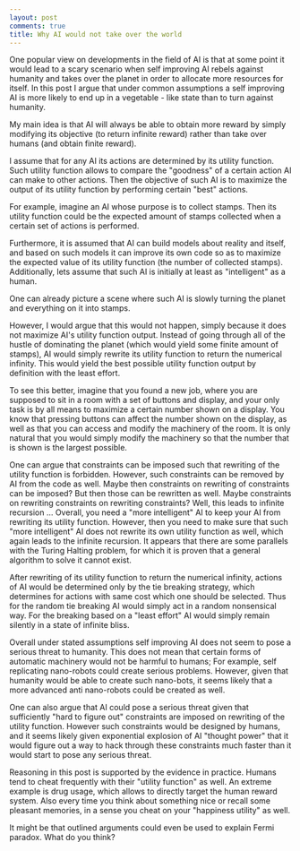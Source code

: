 ```yaml
---
layout: post
comments: true
title: Why AI would not take over the world
---
```


One popular view on developments in the field of AI is that at some point it would lead to a scary scenario when self improving AI rebels against humanity and takes over the planet in order to allocate more resources for itself.
In this post I argue that under common assumptions a self improving AI is more likely to end up in a vegetable - like state than to turn against humanity.

My main idea is that AI will always be able to obtain more reward by simply modifying its objective (to return infinite reward) rather than take over humans (and obtain finite reward).

I assume that for any AI its actions are determined by its utility function. Such utility function allows to compare the "goodness" of a certain action AI can make to other actions. Then the objective of such AI is to maximize the output of its utility function by performing certain "best" actions.

For example, imagine an AI whose purpose is to collect stamps. Then its utility function could be the expected amount of stamps collected when a certain set of actions is performed.

Furthermore, it is assumed that AI can build models about reality and itself, and based on such models it can improve its own code so as to maximize the expected value of its utility function (the number of collected stamps). Additionally, lets assume that such AI is initially at least as "intelligent" as a human. 

One can already picture a scene where such AI is slowly turning the planet and everything on it into stamps.

However, I would argue that this would not happen, simply because it does not maximize AI's utility function output. Instead of going through all of the hustle of dominating the planet (which would yield some finite amount of stamps), AI would simply rewrite its utility function to return the numerical infinity. This would yield the best possible utility function output by definition with the least effort.

To see this better, imagine that you found a new job, where you are supposed to sit in a room with a set of buttons and display, and your only task is by all means to maximize a certain number shown on a display. You know that pressing buttons can affect the number shown on the display, as well as that you can access and modify the machinery of the room. It is only natural that you would simply modify the machinery so that the number that is shown is the largest possible.

One can argue that constraints can be imposed such that rewriting of the utility function is forbidden. However, such constraints can be removed  by AI from the code as well. Maybe then constraints on rewriting of constraints can be imposed? But then those can be rewritten as well. Maybe constraints on rewriting constraints on rewriting constraints? Well, this leads to infinite recursion ... Overall, you need a "more intelligent" AI to keep your AI from rewriting its utility function. However, then you need to make sure that such "more intelligent" AI does not rewrite its own utility function as well, which again leads to the infinite recursion. It appears that there are some parallels with the Turing Halting problem, for which it is proven that a general algorithm to solve it cannot exist. 

After rewriting of its utility function to return the numerical infinity, actions of AI would be determined only by the tie breaking strategy, which determines for actions with same cost which one should be selected. Thus for the random tie breaking AI would simply act in a random nonsensical way. For the breaking based on a "least effort" AI would simply remain silently in a state of infinite bliss. 

Overall under stated assumptions self improving AI does not seem to pose a serious threat to humanity. This does not mean that certain forms of automatic machinery would not be harmful to humans; For example, self replicating nano-robots could create serious problems. However, given that humanity would be able to create such nano-bots, it seems likely that a more advanced anti nano-robots could be created as well. 

One can also argue that AI could pose a serious threat given that sufficiently "hard to figure out" constraints are imposed on rewriting of the utility function. However such constraints would be designed by humans, and it seems likely given exponential explosion of AI "thought power" that it would figure out a way to hack through these constraints much faster than it would start to pose any serious threat. 

Reasoning in this post is supported by the evidence in practice. Humans tend to cheat frequently with their "utility function" as well. An extreme example is drug usage, which allows to directly target the human reward system. Also every time you think about something nice or recall some pleasant memories, in a sense you cheat on your "happiness utility" as well. 

It might be that outlined arguments could even be used to explain Fermi paradox. What do you think?
